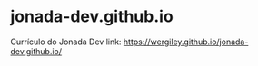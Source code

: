 # jonada-dev.github.io
Currículo do Jonada Dev
link: https://wergiley.github.io/jonada-dev.github.io/
